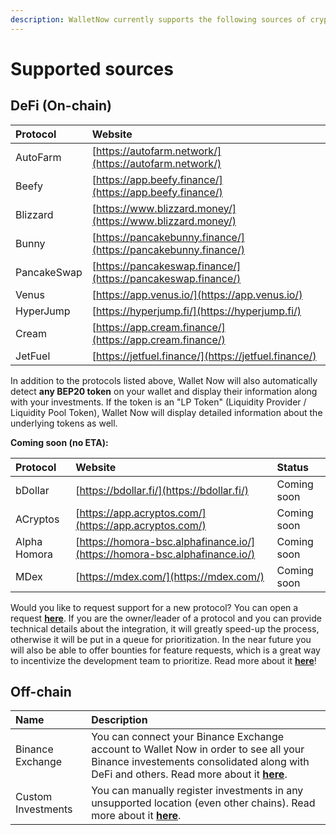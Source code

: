 ```yaml
---
description: WalletNow currently supports the following sources of crypto investments
---
```


# Supported sources

## DeFi \(On-chain\)

| Protocol | Website |
| :--- | :--- |
| AutoFarm | [https://autofarm.network/](https://autofarm.network/) |
| Beefy | [https://app.beefy.finance/](https://app.beefy.finance/) |
| Blizzard | [https://www.blizzard.money/](https://www.blizzard.money/) |
| Bunny | [https://pancakebunny.finance/](https://pancakebunny.finance/) |
| PancakeSwap | [https://pancakeswap.finance/](https://pancakeswap.finance/) |
| Venus | [https://app.venus.io/](https://app.venus.io/) |
| HyperJump | [https://hyperjump.fi/](https://hyperjump.fi/) |
| Cream | [https://app.cream.finance/](https://app.cream.finance/) |
| JetFuel | [https://jetfuel.finance/](https://jetfuel.finance/) |

In addition to the protocols listed above, Wallet Now will also automatically detect **any BEP20 token** on your wallet and display their information along with your investments. If the token is an "LP Token" \(Liquidity Provider / Liquidity Pool Token\), Wallet Now will display detailed information about the underlying tokens as well.

**Coming soon \(no ETA\):**

| Protocol | Website | Status |
| :--- | :--- | :--- |
| bDollar | [https://bdollar.fi/](https://bdollar.fi/) | Coming soon |
| ACryptos | [https://app.acryptos.com/](https://app.acryptos.com/) | Coming soon |
| Alpha Homora | [https://homora-bsc.alphafinance.io/](https://homora-bsc.alphafinance.io/) | Coming soon |
| MDex | [https://mdex.com/](https://mdex.com/) | Coming soon |

Would you like to request support for a new protocol? You can open a request [**here**](https://github.com/wallet-now/wallet-now/issues/new/choose). If you are the owner/leader of a protocol and you can provide technical details about the integration, it will greatly speed-up the process, otherwise it will be put in a queue for prioritization. In the near future you will also be able to offer bounties for feature requests, which is a great way to incentivize the development team to prioritize. Read more about it [**here**](coming-soon/feature-bounty.md)!

## Off-chain

| Name | Description |
| :--- | :--- |
| Binance Exchange | You can connect your Binance Exchange account to Wallet Now in order to see all your Binance investements consolidated along with DeFi and others. Read more about it [**here**](features/binance-exchange-integration.md). |
| Custom Investments | You can manually register investments in any unsupported location \(even other chains\). Read more about it [**here**](features/custom-investments.md). |



